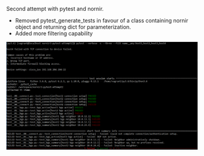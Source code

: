 Second attempt with pytest and nornir.  

- Removed pytest_generate_tests in favour of a class containing nornir object and returning dict for parameterization.
- Added more filtering capability

![](https://github.com/no-such-anthony/nornir3_play/blob/master/with-pytest-attempt2/example%20usage.PNG)
